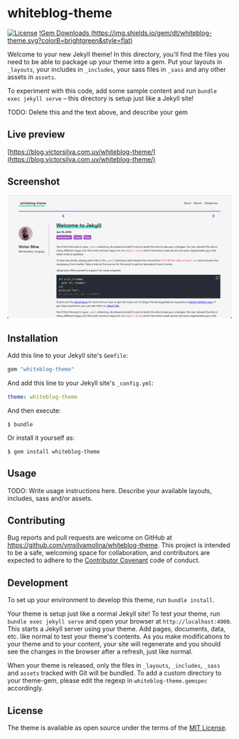 # whiteblog-theme

[![License](http://img.shields.io/:license-mit-blue.svg)](http://doge.mit-license.org)
[!Gem Downloads (https://img.shields.io/gem/dt/whiteblog-theme.svg?colorB=brightgreen&style=flat)](https://rubygems.org/gems/whiteblog-theme)

Welcome to your new Jekyll theme! In this directory, you'll find the files you need to be able to package up your theme into a gem. Put your layouts in `_layouts`, your includes in `_includes`, your sass files in `_sass` and any other assets in `assets`.

To experiment with this code, add some sample content and run `bundle exec jekyll serve` – this directory is setup just like a Jekyll site!

TODO: Delete this and the text above, and describe your gem

## Live preview

[https://blog.victorsilva.com.uy/whiteblog-theme/](https://blog.victorsilva.com.uy/whiteblog-theme/)

## Screenshot

![Screenshot of whiteblog-theme](https://raw.githubusercontent.com/vmsilvamolina/whiteblog-theme/master/screenshot.png)

## Installation

Add this line to your Jekyll site's `Gemfile`:

```ruby
gem "whiteblog-theme"
```

And add this line to your Jekyll site's `_config.yml`:

```yaml
theme: whiteblog-theme
```

And then execute:

    $ bundle

Or install it yourself as:

    $ gem install whiteblog-theme

## Usage

TODO: Write usage instructions here. Describe your available layouts, includes, sass and/or assets.

## Contributing

Bug reports and pull requests are welcome on GitHub at https://github.com/vmsilvamolina/whiteblog-theme. This project is intended to be a safe, welcoming space for collaboration, and contributors are expected to adhere to the [Contributor Covenant](http://contributor-covenant.org) code of conduct.

## Development

To set up your environment to develop this theme, run `bundle install`.

Your theme is setup just like a normal Jekyll site! To test your theme, run `bundle exec jekyll serve` and open your browser at `http://localhost:4000`. This starts a Jekyll server using your theme. Add pages, documents, data, etc. like normal to test your theme's contents. As you make modifications to your theme and to your content, your site will regenerate and you should see the changes in the browser after a refresh, just like normal.

When your theme is released, only the files in `_layouts`, `_includes`, `_sass` and `assets` tracked with Git will be bundled.
To add a custom directory to your theme-gem, please edit the regexp in `whiteblog-theme.gemspec` accordingly.

## License

The theme is available as open source under the terms of the [MIT License](https://opensource.org/licenses/MIT).